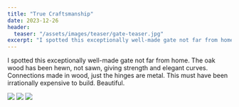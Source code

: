 ```yaml
---
title: "True Craftsmanship"
date: 2023-12-26
header:
  teaser: "/assets/images/teaser/gate-teaser.jpg"
excerpt: "I spotted this exceptionally well-made gate not far from home. The oak wood has been hewn, not sawn, giving strength and elegant curves. Connections made in wood, just the hinges are metal. This must have been irrationally expensive to build. Beautiful."
---
```


I spotted this exceptionally well-made gate not far from home. The oak wood has been hewn, not sawn, giving strength and elegant curves. Connections made in wood, just the hinges are metal. This must have been irrationally expensive to build. Beautiful.

<img src="/assets/images/gates/gate1.jpg">

<img src="/assets/images/gates/gate2.jpg">

<img src="/assets/images/gates/gate3.jpg">
